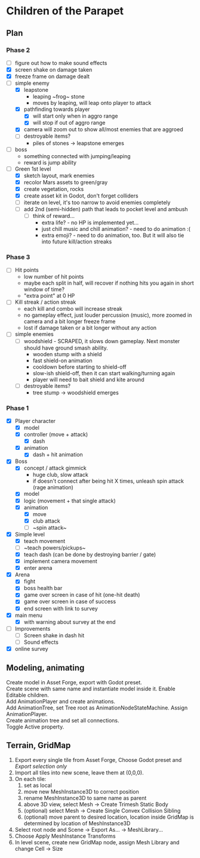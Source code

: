 # Children of the Parapet

## Plan

### Phase 2

- [ ] figure out how to make sound effects
- [x] screen shake on damage taken
- [x] freeze frame on damage dealt
- [ ] simple enemy
	- [x] leapstone
		- leaping ~frog~ stone
		- moves by leaping, will leap onto player to attack
	- [x] pathfinding towards player
		- [x] will start only when in aggro range
		- [x] will stop if out of aggro range
	- [x] camera will zoom out to show all/most enemies that are aggroed
	- [ ] destroyable items?
		- piles of stones -> leapstone emerges
- [ ] boss
	- something connected with jumping/leaping
	- reward is jump ability
- [ ] Green 1st level
	- [x] sketch layout, mark enemies
	- [x] recolor Mars assets to green/gray
	- [x] create vegetation, rocks
	- [x] create asset kit in Godot, don't forget colliders
	- [ ] iterate on level, it's too narrow to avoid enemies completely
	- [ ] add 2nd (semi-hidden) path that leads to pocket level and ambush
		- [ ] think of reward...
			- extra life? - no HP is implemented yet...
			- just chill music and chill animation? - need to do animation :(
			- extra emoji? - need to do animation, too. But it will also tie into future kill/action streaks

### Phase 3

- [ ] Hit points
	- low number of hit points
	- maybe each split in half, will recover if nothing hits you again in short window of time?
	- "extra point" at 0 HP
- [ ] Kill streak / action streak
	- each kill and combo will increase streak
	- no gameplay effect, just louder percussion (music), more zoomed in camera and a bit longer freeze frame
	- lost if damage taken or a bit longer without any action
- [ ] simple enemies
	- [ ] woodshield - SCRAPED, it slows down gameplay. Next monster should have ground smash ability.
		- wooden stump with a shield
		- fast shield-on animation
		- cooldown before starting to shield-off
		- slow-ish shield-off, then it can start walking/turning again
		- player will need to bait shield and kite around
	- [ ] destroyable items?
		- tree stump -> woodshield emerges

### Phase 1

- [x] Player character
	- [x] model
	- [x] controller (move + attack)
		- [x] dash
	- [x] animation
		- [x] dash + hit animation
- [x] Boss
	- [x] concept / attack gimmick
		- huge club, slow attack
		- if doesn't connect after being hit X times, unleash spin attack (rage animation)
	- [x] model
	- [x] logic (movement + that single attack)
	- [x] animation
		- [x] move
		- [x] club attack
		- [ ] ~spin attack~
- [x] Simple level
	- [x] teach movement
	- [ ] ~teach powers/pickups~
	- [x] teach dash (can be done by destroying barrier / gate)
	- [x] implement camera movement
	- [x] enter arena
- [x] Arena
	- [x] fight
	- [x] boss health bar
	- [x] game over screen in case of hit (one-hit death)
	- [x] game over screen in case of success
	- [x] end screen with link to survey
- [x] main menu
	- [x] with warning about survey at the end
	
- [ ] Improvements
	- [ ] Screen shake in dash hit
	- [ ] Sound effects
- [x] online survey

## Modeling, animating

Create model in Asset Forge, export with Godot preset.  
Create scene with same name and instantiate model inside it. Enable Editable children.  
Add AnimationPlayer and create animations.  
Add AnimationTree, set Tree root as AnimationNodeStateMachine. Assign AnimationPlayer.  
Create animation tree and set all connections.  
Toggle Active property.  

## Terrain, GridMap

1. Export every single tile from Asset Forge, Choose Godot preset and *Export selection only*
2. Import all tiles into new scene, leave them at (0,0,0). 
3. On each tile:
	1. set as local
	2. move new MeshInstance3D to correct position
	3. rename MeshInstance3D to same name as parent
	4. above 3D view, select Mesh -> Create Trimesh Static Body
	5. (optional) select Mesh -> Create Single Convex Collision Sibling
	6. (optional) move parent to desired location, location inside GridMap is determined by location of MeshInstance3D
4. Select root node and Scene -> Export As... -> MeshLibrary...
5. Choose Apply MeshInstance Transforms
6. In level scene, create new GridMap node, assign Mesh Library and change Cell -> Size

